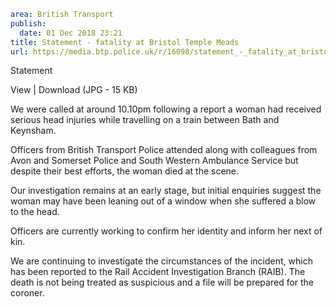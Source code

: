 ```yaml
area: British Transport
publish:
  date: 01 Dec 2018 23:21
title: Statement - fatality at Bristol Temple Meads
url: https://media.btp.police.uk/r/16098/statement_-_fatality_at_bristol_temple_meads
```

Statement

View | Download (JPG - 15 KB)

We were called at around 10.10pm following a report a woman had received serious head injuries while travelling on a train between Bath and Keynsham.

Officers from British Transport Police attended along with colleagues from Avon and Somerset Police and South Western Ambulance Service but despite their best efforts, the woman died at the scene.

Our investigation remains at an early stage, but initial enquiries suggest the woman may have been leaning out of a window when she suffered a blow to the head.

Officers are currently working to confirm her identity and inform her next of kin.

We are continuing to investigate the circumstances of the incident, which has been reported to the Rail Accident Investigation Branch (RAIB).
The death is not being treated as suspicious and a file will be prepared for the coroner.
